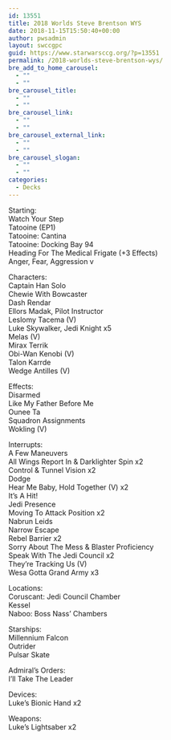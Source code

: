 ```yaml
---
id: 13551
title: 2018 Worlds Steve Brentson WYS
date: 2018-11-15T15:50:40+00:00
author: pwsadmin
layout: swccgpc
guid: https://www.starwarsccg.org/?p=13551
permalink: /2018-worlds-steve-brentson-wys/
bre_add_to_home_carousel:
  - ""
  - ""
bre_carousel_title:
  - ""
  - ""
bre_carousel_link:
  - ""
  - ""
bre_carousel_external_link:
  - ""
  - ""
bre_carousel_slogan:
  - ""
  - ""
categories:
  - Decks
---
```

Starting:  
Watch Your Step  
Tatooine (EP1)  
Tatooine: Cantina  
Tatooine: Docking Bay 94  
Heading For The Medical Frigate (+3 Effects)  
Anger, Fear, Aggression v

Characters:  
Captain Han Solo  
Chewie With Bowcaster  
Dash Rendar  
Ellors Madak, Pilot Instructor  
Leslomy Tacema (V)  
Luke Skywalker, Jedi Knight x5  
Melas (V)  
Mirax Terrik  
Obi-Wan Kenobi (V)  
Talon Karrde  
Wedge Antilles (V)

Effects:  
Disarmed  
Like My Father Before Me  
Ounee Ta  
Squadron Assignments  
Wokling (V)

Interrupts:  
A Few Maneuvers  
All Wings Report In & Darklighter Spin x2  
Control & Tunnel Vision x2  
Dodge  
Hear Me Baby, Hold Together (V) x2  
It’s A Hit!  
Jedi Presence  
Moving To Attack Position x2  
Nabrun Leids  
Narrow Escape  
Rebel Barrier x2  
Sorry About The Mess & Blaster Proficiency  
Speak With The Jedi Council x2  
They&#8217;re Tracking Us (V)  
Wesa Gotta Grand Army x3

Locations:  
Coruscant: Jedi Council Chamber  
Kessel  
Naboo: Boss Nass’ Chambers

Starships:  
Millennium Falcon  
Outrider  
Pulsar Skate

Admiral&#8217;s Orders:  
I&#8217;ll Take The Leader

Devices:  
Luke&#8217;s Bionic Hand x2

Weapons:  
Luke’s Lightsaber x2